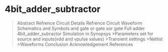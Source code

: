 # 4bit_adder_subtractor
>Abstract
>Refrence Circuit Details
>Refrence Circuit Waveform
>Schematics and Symbols 
   >and gate
   >or gate
   >xor gate
   >Full adder
   >4bit_adder_subractor
>Simulation in Synopsys
    >Parameters set for source and inputs(vdd and vpulse values)
    >Transient settings
    >Netlist
    >Waveforms
>Conclusion
>Acknowledgement
>References
